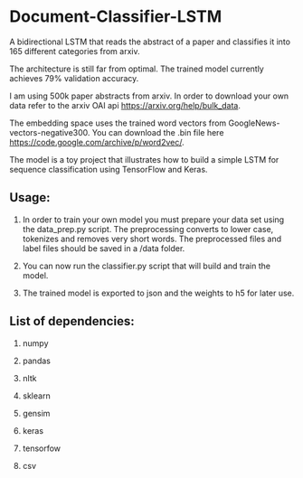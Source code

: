 # Document-Classifier-LSTM
A bidirectional LSTM that reads the abstract of a paper and classifies it into 165 different categories from arxiv.

The architecture is still far from optimal. The trained model currently achieves 79% validation accuracy.

I am using 500k paper abstracts from arxiv. In order to download your own data refer to the arxiv OAI api https://arxiv.org/help/bulk_data.

The embedding space uses the trained word vectors from GoogleNews-vectors-negative300. You can download the .bin file here https://code.google.com/archive/p/word2vec/. 

The model is a toy project that illustrates how to build a simple LSTM for sequence classification using TensorFlow and Keras.


## Usage:

1) In order to train your own model you must prepare your data set using the data_prep.py script. The preprocessing converts to lower case, tokenizes and removes very short words. The preprocessed files and label files should be saved in a /data folder.

2) You can now run the classifier.py script that will build and train the model.

3) The trained model is exported to json and the weights to h5 for later use.


## List of dependencies:

1) numpy

2) pandas

3) nltk

4) sklearn

5) gensim

6) keras

7) tensorfow

8) csv
